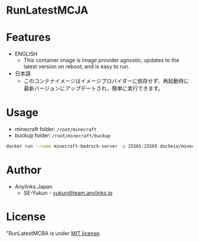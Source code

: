 # RunLatestMCJA
 
# Features
* ENGLISH
  - This container image is image provider agnostic, updates to the latest version on reboot, and is easy to run.
* 日本語
  - このコンテナイメージはイメージプロバイダーに依存せず、再起動時に最新バージョンにアップデートされ、簡単に実行できます。

# Usage

* minecraft folder: `/root/minecraft`
* buckup folder:    `/root/minecraft/buckup`

```bash
docker run --name minecraft-bedrock-server -p 25565:25565 docheio/minecraft-ja:latest
```

# Author
 
* Anylinks Japan
  - SE-Yukun - yukun@team.anylinks.jp
 
# License
 
"RunLatestMCBA is under [MIT license](https://en.wikipedia.org/wiki/MIT_License).
